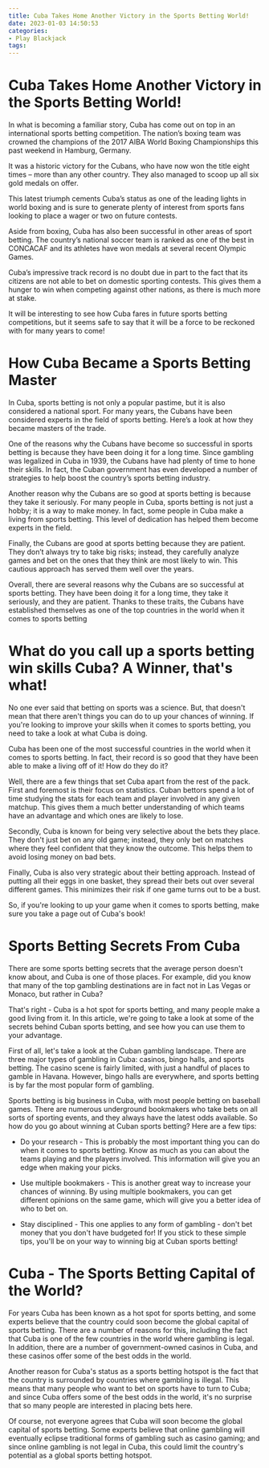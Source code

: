 ```yaml
---
title: Cuba Takes Home Another Victory in the Sports Betting World!
date: 2023-01-03 14:50:53
categories:
- Play Blackjack
tags:
---
```



#  Cuba Takes Home Another Victory in the Sports Betting World!

In what is becoming a familiar story, Cuba has come out on top in an international sports betting competition. The nation’s boxing team was crowned the champions of the 2017 AIBA World Boxing Championships this past weekend in Hamburg, Germany.

It was a historic victory for the Cubans, who have now won the title eight times – more than any other country. They also managed to scoop up all six gold medals on offer.

This latest triumph cements Cuba’s status as one of the leading lights in world boxing and is sure to generate plenty of interest from sports fans looking to place a wager or two on future contests.

Aside from boxing, Cuba has also been successful in other areas of sport betting. The country’s national soccer team is ranked as one of the best in CONCACAF and its athletes have won medals at several recent Olympic Games.

Cuba’s impressive track record is no doubt due in part to the fact that its citizens are not able to bet on domestic sporting contests. This gives them a hunger to win when competing against other nations, as there is much more at stake.

It will be interesting to see how Cuba fares in future sports betting competitions, but it seems safe to say that it will be a force to be reckoned with for many years to come!

#  How Cuba Became a Sports Betting Master

In Cuba, sports betting is not only a popular pastime, but it is also considered a national sport. For many years, the Cubans have been considered experts in the field of sports betting. Here’s a look at how they became masters of the trade.

One of the reasons why the Cubans have become so successful in sports betting is because they have been doing it for a long time. Since gambling was legalized in Cuba in 1939, the Cubans have had plenty of time to hone their skills. In fact, the Cuban government has even developed a number of strategies to help boost the country’s sports betting industry.

Another reason why the Cubans are so good at sports betting is because they take it seriously. For many people in Cuba, sports betting is not just a hobby; it is a way to make money. In fact, some people in Cuba make a living from sports betting. This level of dedication has helped them become experts in the field.

Finally, the Cubans are good at sports betting because they are patient. They don’t always try to take big risks; instead, they carefully analyze games and bet on the ones that they think are most likely to win. This cautious approach has served them well over the years.

Overall, there are several reasons why the Cubans are so successful at sports betting. They have been doing it for a long time, they take it seriously, and they are patient. Thanks to these traits, the Cubans have established themselves as one of the top countries in the world when it comes to sports betting

#  What do you call up a sports betting win skills Cuba? A Winner, that's what!

No one ever said that betting on sports was a science. But, that doesn't mean that there aren't things you can do to up your chances of winning. If you're looking to improve your skills when it comes to sports betting, you need to take a look at what Cuba is doing.

Cuba has been one of the most successful countries in the world when it comes to sports betting. In fact, their record is so good that they have been able to make a living off of it! How do they do it?

Well, there are a few things that set Cuba apart from the rest of the pack. First and foremost is their focus on statistics. Cuban bettors spend a lot of time studying the stats for each team and player involved in any given matchup. This gives them a much better understanding of which teams have an advantage and which ones are likely to lose.

Secondly, Cuba is known for being very selective about the bets they place. They don't just bet on any old game; instead, they only bet on matches where they feel confident that they know the outcome. This helps them to avoid losing money on bad bets.

 Finally, Cuba is also very strategic about their betting approach. Instead of putting all their eggs in one basket, they spread their bets out over several different games. This minimizes their risk if one game turns out to be a bust.

So, if you're looking to up your game when it comes to sports betting, make sure you take a page out of Cuba's book!

#  Sports Betting Secrets From Cuba

There are some sports betting secrets that the average person doesn't know about, and Cuba is one of those places. For example, did you know that many of the top gambling destinations are in fact not in Las Vegas or Monaco, but rather in Cuba?

That's right - Cuba is a hot spot for sports betting, and many people make a good living from it. In this article, we're going to take a look at some of the secrets behind Cuban sports betting, and see how you can use them to your advantage.

First of all, let's take a look at the Cuban gambling landscape. There are three major types of gambling in Cuba: casinos, bingo halls, and sports betting. The casino scene is fairly limited, with just a handful of places to gamble in Havana. However, bingo halls are everywhere, and sports betting is by far the most popular form of gambling.

Sports betting is big business in Cuba, with most people betting on baseball games. There are numerous underground bookmakers who take bets on all sorts of sporting events, and they always have the latest odds available. So how do you go about winning at Cuban sports betting? Here are a few tips:

* Do your research - This is probably the most important thing you can do when it comes to sports betting. Know as much as you can about the teams playing and the players involved. This information will give you an edge when making your picks.

* Use multiple bookmakers - This is another great way to increase your chances of winning. By using multiple bookmakers, you can get different opinions on the same game, which will give you a better idea of who to bet on.

* Stay disciplined - This one applies to any form of gambling - don't bet money that you don't have budgeted for! If you stick to these simple tips, you'll be on your way to winning big at Cuban sports betting!

#  Cuba - The Sports Betting Capital of the World?

For years Cuba has been known as a hot spot for sports betting, and some experts believe that the country could soon become the global capital of sports betting. There are a number of reasons for this, including the fact that Cuba is one of the few countries in the world where gambling is legal. In addition, there are a number of government-owned casinos in Cuba, and these casinos offer some of the best odds in the world.

Another reason for Cuba's status as a sports betting hotspot is the fact that the country is surrounded by countries where gambling is illegal. This means that many people who want to bet on sports have to turn to Cuba; and since Cuba offers some of the best odds in the world, it's no surprise that so many people are interested in placing bets here.

Of course, not everyone agrees that Cuba will soon become the global capital of sports betting. Some experts believe that online gambling will eventually eclipse traditional forms of gambling such as casino gaming; and since online gambling is not legal in Cuba, this could limit the country's potential as a global sports betting hotspot.
